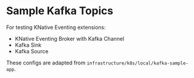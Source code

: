 # Sample Kafka Topics
For testing KNative Eventing extensions:
- KNative Eventing Broker with Kafka Channel
- Kafka Sink
- Kafka Source

These configs are adapted from `infrastructure/k8s/local/kafka-sample-app`.
